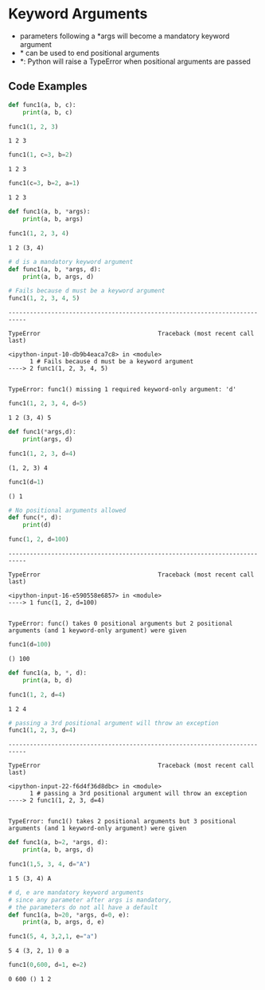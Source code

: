 # Keyword Arguments

- parameters following a \*args will become a mandatory keyword argument
- \* can be used to end positional arguments
- \*: Python will raise a TypeError when positional arguments are passed

## Code Examples


```python
def func1(a, b, c):
    print(a, b, c)
```


```python
func1(1, 2, 3)
```

    1 2 3



```python
func1(1, c=3, b=2)
```

    1 2 3



```python
func1(c=3, b=2, a=1)
```

    1 2 3



```python
def func1(a, b, *args):
    print(a, b, args)
```


```python
func1(1, 2, 3, 4)
```

    1 2 (3, 4)



```python
# d is a mandatory keyword argument
def func1(a, b, *args, d):
    print(a, b, args, d)
```


```python
# Fails because d must be a keyword argument
func1(1, 2, 3, 4, 5)
```


    ---------------------------------------------------------------------------

    TypeError                                 Traceback (most recent call last)

    <ipython-input-10-db9b4eaca7c8> in <module>
          1 # Fails because d must be a keyword argument
    ----> 2 func1(1, 2, 3, 4, 5)
    

    TypeError: func1() missing 1 required keyword-only argument: 'd'



```python
func1(1, 2, 3, 4, d=5)
```

    1 2 (3, 4) 5



```python
def func1(*args,d):
    print(args, d)
```


```python
func1(1, 2, 3, d=4)
```

    (1, 2, 3) 4



```python
func1(d=1)
```

    () 1



```python
# No positional arguments allowed
def func(*, d):
    print(d)
```


```python
func(1, 2, d=100)
```


    ---------------------------------------------------------------------------

    TypeError                                 Traceback (most recent call last)

    <ipython-input-16-e590558e6857> in <module>
    ----> 1 func(1, 2, d=100)
    

    TypeError: func() takes 0 positional arguments but 2 positional arguments (and 1 keyword-only argument) were given



```python
func1(d=100)
```

    () 100



```python
def func1(a, b, *, d):
    print(a, b, d)
```


```python
func1(1, 2, d=4)
```

    1 2 4



```python
# passing a 3rd positional argument will throw an exception
func1(1, 2, 3, d=4)
```


    ---------------------------------------------------------------------------

    TypeError                                 Traceback (most recent call last)

    <ipython-input-22-f6d4f36d8dbc> in <module>
          1 # passing a 3rd positional argument will throw an exception
    ----> 2 func1(1, 2, 3, d=4)
    

    TypeError: func1() takes 2 positional arguments but 3 positional arguments (and 1 keyword-only argument) were given



```python
def func1(a, b=2, *args, d):
    print(a, b, args, d)
```


```python
func1(1,5, 3, 4, d="A")
```

    1 5 (3, 4) A



```python
# d, e are mandatory keyword arguments
# since any parameter after args is mandatory,
# the parameters do not all have a default
def func1(a, b=20, *args, d=0, e):
    print(a, b, args, d, e)
```


```python
func1(5, 4, 3,2,1, e="a")
```

    5 4 (3, 2, 1) 0 a



```python
func1(0,600, d=1, e=2)
```

    0 600 () 1 2

